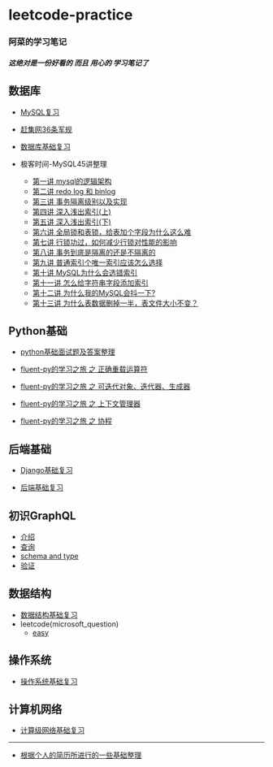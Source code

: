 # leetcode-practice

### 阿菜的学习笔记 
##### 这绝对是一份好看的 而且 用心的 学习笔记了


## 数据库
+ [MySQL复习](https://github.com/LydiaCai1203/leetcode-practice/blob/master/mysql/MySQL%20%E8%A6%81%E7%82%B9.md)

+ [赶集网36条军规](https://github.com/LydiaCai1203/leetcode-practice/blob/master/mysql/36%E6%9D%A1%E5%86%9B%E8%A7%84.txt)

+ [数据库基础复习](https://github.com/LydiaCai1203/leetcode-practice/blob/master/interview-practise/database_base_tips.md)

+ 极客时间-MySQL45讲整理
    + [第一讲 mysql的逻辑架构](https://github.com/LydiaCai1203/leetcode-practice/blob/master/mysql/%E4%B8%80%E6%9D%A1sql%E8%AF%AD%E5%8F%A5%E6%98%AF%E5%A6%82%E4%BD%95%E6%89%A7%E8%A1%8C%E7%9A%84.md)
    + [第二讲 redo log 和 binlog](https://github.com/LydiaCai1203/leetcode-practice/blob/master/mysql/%E4%B8%80%E6%9D%A1sql%E6%9B%B4%E6%96%B0%E8%AF%AD%E5%8F%A5%E6%98%AF%E5%A6%82%E4%BD%95%E6%89%A7%E8%A1%8C%E7%9A%84.md#WAL(Write-Ahead-Logging))
    + [第三讲 事务隔离级别以及实现](https://github.com/LydiaCai1203/leetcode-practice/blob/master/mysql/%E4%BA%8B%E5%8A%A1%E9%9A%94%E7%A6%BB.md#%E9%9A%94%E7%A6%BB%E7%BA%A7%E5%88%AB%E5%86%8D%E8%A7%A3%E9%87%8A)
    + [第四讲 深入浅出索引(上)](https://github.com/LydiaCai1203/leetcode-practice/blob/master/mysql/%E6%B7%B1%E5%85%A5%E6%B5%85%E5%87%BA%E7%B4%A2%E5%BC%95(%E4%B8%8A).md)
    + [第五讲 深入浅出索引(下)](https://github.com/LydiaCai1203/leetcode-practice/blob/master/mysql/%E6%B7%B1%E5%85%A5%E6%B5%85%E5%87%BA%E7%B4%A2%E5%BC%95(%E4%B8%8B).md)
    + [第六讲 全局锁和表锁，给表加个字段为什么这么难](https://github.com/LydiaCai1203/leetcode-practice/blob/master/mysql/%E5%85%A8%E5%B1%80%E9%94%81%E5%92%8C%E8%A1%A8%E9%94%81.md)
    + [第七讲 行锁功过，如何减少行锁对性能的影响](https://github.com/LydiaCai1203/leetcode-practice/blob/master/mysql/%E8%A1%8C%E9%94%81%E5%8A%9F%E8%BF%87%EF%BC%9A%E5%A6%82%E4%BD%95%E5%87%8F%E5%B0%91%E8%A1%8C%E9%94%81%E5%AF%B9%E6%80%A7%E8%83%BD%E7%9A%84%E5%BD%B1%E5%93%8D%EF%BC%9F.md)
    + [第八讲 事务到底是隔离的还是不隔离的](https://github.com/LydiaCai1203/leetcode-practice/blob/master/mysql/%E4%BA%8B%E5%8A%A1%E5%88%B0%E5%BA%95%E6%98%AF%E9%9A%94%E7%A6%BB%E8%BF%98%E6%98%AF%E4%B8%8D%E9%9A%94%E7%A6%BB.md)
    + [第九讲 普通索引个唯一索引应该怎么选择](https://github.com/LydiaCai1203/leetcode-practice/blob/master/mysql/%E5%94%AF%E4%B8%80%E7%B4%A2%E5%BC%95%E5%92%8C%E6%99%AE%E9%80%9A%E7%B4%A2%E5%BC%95.md)
    + [第十讲 MySQL为什么会选错索引](https://github.com/LydiaCai1203/leetcode-practice/blob/master/mysql/MySQL%E4%B8%BA%E4%BB%80%E4%B9%88%E6%9C%89%E6%97%B6%E5%80%99%E4%BC%9A%E9%80%89%E9%94%99%E7%B4%A2%E5%BC%95.md)
    + [第十一讲 怎么给字符串字段添加索引](https://github.com/LydiaCai1203/leetcode-practice/blob/master/mysql/%E6%80%8E%E4%B9%88%E7%BB%99%E5%AD%97%E7%AC%A6%E4%B8%B2%E5%AD%97%E6%AE%B5%E5%8A%A0%E7%B4%A2%E5%BC%95.md)
    + [第十二讲 为什么我的MySQL会抖一下?](https://github.com/LydiaCai1203/leetcode-practice/blob/master/mysql/%E4%B8%BA%E4%BB%80%E4%B9%88%E6%88%91%E7%9A%84MySQL%E4%BC%9A%E6%8A%96%E4%B8%80%E4%B8%8B.md)
    + [第十三讲 为什么表数据删掉一半，表文件大小不变？](https://github.com/LydiaCai1203/leetcode-practice/blob/master/mysql/%E4%B8%BA%E4%BB%80%E4%B9%88%E8%A1%A8%E6%96%87%E4%BB%B6%E5%88%A0%E6%8E%89%E4%B8%80%E5%8D%8A%EF%BC%8C%E8%A1%A8%E5%A4%A7%E5%B0%8F%E4%B8%8D%E5%8F%98.md)

## Python基础
+ [python基础面试题及答案整理](https://github.com/LydiaCai1203/leetcode-practice/blob/master/interview-practise/python_base_tips.md)

+ [fluent-py的学习之旅 之 正确重载运算符](https://github.com/LydiaCai1203/leetcode-practice/blob/master/flu-py/chapter13/operator_override.md)

+ [fluent-py的学习之旅 之 可迭代对象、迭代器、生成器](https://github.com/LydiaCai1203/leetcode-practice/blob/master/flu-py/chapter14/iterable_obj.md)

+ [fluent-py的学习之旅 之 上下文管理器](https://github.com/LydiaCai1203/leetcode-practice/blob/master/flu-py/chapter15/context_manager.md)

+ [fluent-py的学习之旅 之 协程](https://github.com/LydiaCai1203/leetcode-practice/blob/master/flu-py/chapter16/coroutines.md)


## 后端基础
+ [Django基础复习](https://github.com/LydiaCai1203/leetcode-practice/blob/master/interview-practise/django_base_tips.md)

+ [后端基础复习](https://github.com/LydiaCai1203/leetcode-practice/blob/master/interview-practise/web_backend_tips.md)

## 初识GraphQL
+ [介绍](https://github.com/LydiaCai1203/leetcode-practice/blob/master/graphql/introduction_of_graphql.md)
+ [查询](https://github.com/LydiaCai1203/leetcode-practice/blob/master/graphql/how_to_query_graphql_server.md)
+ [schema and type](https://github.com/LydiaCai1203/leetcode-practice/blob/master/graphql/shemas_and_types.md)
+ [验证](https://github.com/LydiaCai1203/leetcode-practice/blob/master/graphql/validation.md)

## 数据结构
+ [数据结构基础复习](https://github.com/LydiaCai1203/leetcode-practice/blob/master/interview-practise/datastructure_base_tips.md)
+ leetcode(microsoft_question)
    + [easy](https://github.com/LydiaCai1203/leetcode-practice/blob/master/microsoft_leetcode/easy.md)

## 操作系统
+ [操作系统基础复习](https://github.com/LydiaCai1203/leetcode-practice/blob/master/interview-practise/os_base_tips.md)


## 计算机网络
+ [计算级网络基础复习](https://github.com/LydiaCai1203/leetcode-practice/blob/master/interview-practise/network_base_tips.md)

----------------------------
+ [根据个人的简历所进行的一些基础整理](https://github.com/LydiaCai1203/leetcode-practice/blob/master/interview-practise/resume_tips.md)

